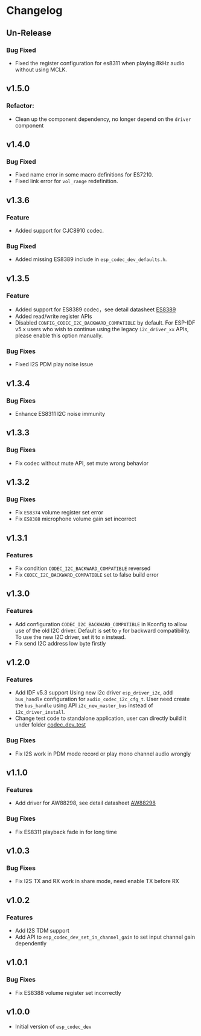# Changelog

## Un-Release

### Bug Fixed

- Fixed the register configuration for es8311 when playing 8kHz audio without using MCLK.

## v1.5.0

### Refactor:

- Clean up the component dependency, no longer depend on the `driver` component

## v1.4.0

### Bug Fixed

- Fixed name error in some macro definitions for ES7210.
- Fixed link error for `vol_range` redefinition.

## v1.3.6

### Feature

- Added support for CJC8910 codec.

### Bug Fixed

- Added missing ES8389 include in `esp_codec_dev_defaults.h`.

## v1.3.5

### Feature

- Added support for ES8389 codec，see detail datasheet [ES8389](http://www.everest-semi.com/pdf/ES8389%20PB.pdf)
- Added read/write register APIs
- Disabled `CONFIG_CODEC_I2C_BACKWARD_COMPATIBLE` by default.
  For ESP-IDF v5.x users who wish to continue using the legacy `i2c_driver_xx` APIs, please enable this option manually.

### Bug Fixes

- Fixed I2S PDM play noise issue

## v1.3.4

### Bug Fixes

- Enhance ES8311 I2C noise immunity


## v1.3.3

### Bug Fixes

- Fix codec without mute API, set mute wrong behavior


## v1.3.2

### Bug Fixes

- Fix `ES8374` volume register set error
- Fix `ES8388` microphone volume gain set incorrect


## v1.3.1

### Features

- Fix condition `CODEC_I2C_BACKWARD_COMPATIBLE` reversed
- Fix `CODEC_I2C_BACKWARD_COMPATIBLE` set to false build error


## v1.3.0

### Features

- Add configuration `CODEC_I2C_BACKWARD_COMPATIBLE` in Kconfig to allow use of the old I2C driver.
  Default is set to `y` for backward compatibility. To use the new I2C driver, set it to `n` instead.
- Fix send I2C address low byte firstly


## v1.2.0

### Features

- Add IDF v5.3 support
  Using new i2c driver `esp_driver_i2c`, add `bus_handle` configuration for `audio_codec_i2c_cfg_t`.
  User need create the `bus_handle` using API `i2c_new_master_bus` instead of `i2c_driver_install`.
- Change test code to standalone application, user can directly build it under folder [codec_dev_test](test_apps/codec_dev_test)

### Bug Fixes

- Fix I2S work in PDM mode record or play mono channel audio wrongly


## v1.1.0

### Features

- Add driver for AW88298, see detail datasheet [AW88298](https://datasheetspdf.com/download_new.php?id=1513778)

### Bug Fixes

- Fix ES8311 playback fade in for long time


## v1.0.3

### Bug Fixes

- Fix I2S TX and RX work in share mode, need enable TX before RX


## v1.0.2

### Features

- Add I2S TDM support
- Add API to `esp_codec_dev_set_in_channel_gain` to set input channel gain dependently


## v1.0.1

### Bug Fixes

- Fix ES8388 volume register set incorrectly


## v1.0.0

- Initial version of `esp_codec_dev`
